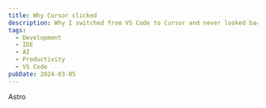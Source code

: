 ```yaml
---
title: Why Cursor clicked
description: Why I switched from VS Code to Cursor and never looked back
tags:
  - Development
  - IDE
  - AI
  - Productivity
  - VS Code
pubDate: 2024-03-05
---
```


Astro